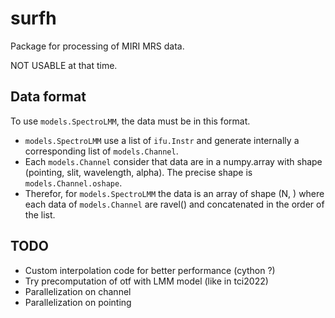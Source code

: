 # surfh

Package for processing of MIRI MRS data.

NOT USABLE at that time.

## Data format

To use `models.SpectroLMM`, the data must be in this format.

- `models.SpectroLMM` use a list of `ifu.Instr` and generate internally a
  corresponding list of `models.Channel`.
- Each `models.Channel` consider that data are in a numpy.array with shape (pointing, slit, wavelength, alpha). The precise shape is `models.Channel.oshape`.
- Therefor, for `models.SpectroLMM` the data is an array of shape (N, ) where each data of `models.Channel` are ravel() and concatenated in the order of the list.

## TODO

- Custom interpolation code for better performance (cython ?)
- Try precomputation of otf with LMM model (like in tci2022)
- Parallelization on channel
- Parallelization on pointing
